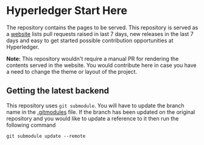 # Hyperledger Start Here

The repository contains the pages to be served. This repository is served
as a [website](https://arsulegai.github.io/start-here-hyperledger)
lists pull requests raised in last 7 days, new releases in the last 7 days
and easy to get started possible contribution opportunities at Hyperledger.

**Note:** This repository wouldn't require a manual PR for rendering
the contents served in the website. You would contribute here in case you
have a need to change the theme or layout of the project.

## Getting the latest backend

This repository uses `git submodule`. You will have to update the branch
name in the [.gitmodules](.gitmodules) file. If the branch has been updated
on the original repository and you would like to update a reference to it
then run the following command

```
git submodule update --remote
```
